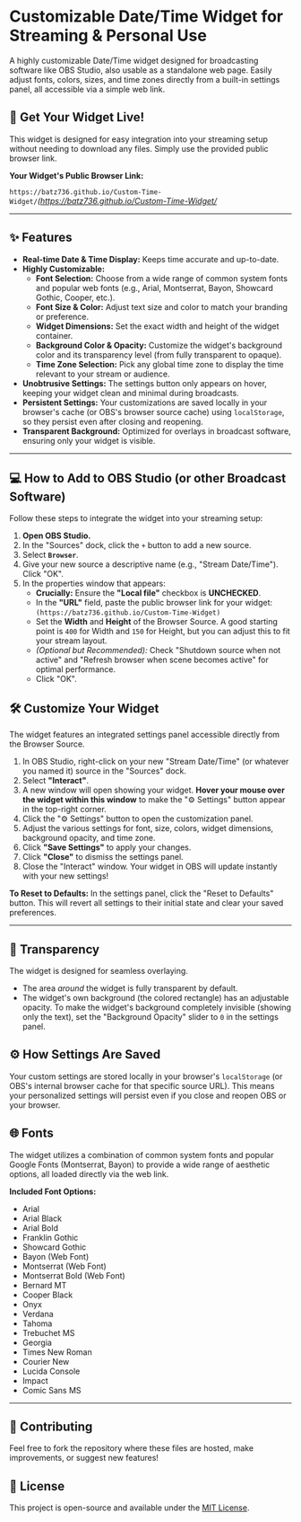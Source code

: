 # Customizable Date/Time Widget for Streaming & Personal Use

A highly customizable Date/Time widget designed for broadcasting software like OBS Studio, also usable as a standalone web page. Easily adjust fonts, colors, sizes, and time zones directly from a built-in settings panel, all accessible via a simple web link.

## 🚀 Get Your Widget Live!

This widget is designed for easy integration into your streaming setup without needing to download any files. Simply use the provided public browser link.

**Your Widget's Public Browser Link:**

`https://batz736.github.io/Custom-Time-Widget/`*(https://batz736.github.io/Custom-Time-Widget/*

---

## ✨ Features

* **Real-time Date & Time Display:** Keeps time accurate and up-to-date.
* **Highly Customizable:**
    * **Font Selection:** Choose from a wide range of common system fonts and popular web fonts (e.g., Arial, Montserrat, Bayon, Showcard Gothic, Cooper, etc.).
    * **Font Size & Color:** Adjust text size and color to match your branding or preference.
    * **Widget Dimensions:** Set the exact width and height of the widget container.
    * **Background Color & Opacity:** Customize the widget's background color and its transparency level (from fully transparent to opaque).
    * **Time Zone Selection:** Pick any global time zone to display the time relevant to your stream or audience.
* **Unobtrusive Settings:** The settings button only appears on hover, keeping your widget clean and minimal during broadcasts.
* **Persistent Settings:** Your customizations are saved locally in your browser's cache (or OBS's browser source cache) using `localStorage`, so they persist even after closing and reopening.
* **Transparent Background:** Optimized for overlays in broadcast software, ensuring only your widget is visible.

---

## 💻 How to Add to OBS Studio (or other Broadcast Software)

Follow these steps to integrate the widget into your streaming setup:

1.  **Open OBS Studio.**
2.  In the "Sources" dock, click the `+` button to add a new source.
3.  Select **`Browser`**.
4.  Give your new source a descriptive name (e.g., "Stream Date/Time"). Click "OK".
5.  In the properties window that appears:
    * **Crucially:** Ensure the **"Local file"** checkbox is **UNCHECKED**.
    * In the **"URL"** field, paste the public browser link for your widget:
        `(https://batz736.github.io/Custom-Time-Widget)`
    * Set the **Width** and **Height** of the Browser Source. A good starting point is `400` for Width and `150` for Height, but you can adjust this to fit your stream layout.
    * *(Optional but Recommended):* Check "Shutdown source when not active" and "Refresh browser when scene becomes active" for optimal performance.
    * Click "OK".

## 🛠️ Customize Your Widget

The widget features an integrated settings panel accessible directly from the Browser Source.

1.  In OBS Studio, right-click on your new "Stream Date/Time" (or whatever you named it) source in the "Sources" dock.
2.  Select **"Interact"**.
3.  A new window will open showing your widget. **Hover your mouse over the widget within this window** to make the "⚙️ Settings" button appear in the top-right corner.
4.  Click the "⚙️ Settings" button to open the customization panel.
5.  Adjust the various settings for font, size, colors, widget dimensions, background opacity, and time zone.
6.  Click **"Save Settings"** to apply your changes.
7.  Click **"Close"** to dismiss the settings panel.
8.  Close the "Interact" window. Your widget in OBS will update instantly with your new settings!

**To Reset to Defaults:**
In the settings panel, click the "Reset to Defaults" button. This will revert all settings to their initial state and clear your saved preferences.

---

## 🎨 Transparency

The widget is designed for seamless overlaying.
* The area *around* the widget is fully transparent by default.
* The widget's own background (the colored rectangle) has an adjustable opacity. To make the widget's background completely invisible (showing only the text), set the "Background Opacity" slider to `0` in the settings panel.

## ⚙️ How Settings Are Saved

Your custom settings are stored locally in your browser's `localStorage` (or OBS's internal browser cache for that specific source URL). This means your personalized settings will persist even if you close and reopen OBS or your browser.

## 🌐 Fonts

The widget utilizes a combination of common system fonts and popular Google Fonts (Montserrat, Bayon) to provide a wide range of aesthetic options, all loaded directly via the web link.

**Included Font Options:**

* Arial
* Arial Black
* Arial Bold
* Franklin Gothic
* Showcard Gothic
* Bayon (Web Font)
* Montserrat (Web Font)
* Montserrat Bold (Web Font)
* Bernard MT
* Cooper Black
* Onyx
* Verdana
* Tahoma
* Trebuchet MS
* Georgia
* Times New Roman
* Courier New
* Lucida Console
* Impact
* Comic Sans MS

---

## 💖 Contributing

Feel free to fork the repository where these files are hosted, make improvements, or suggest new features!

## 📜 License

This project is open-source and available under the [MIT License](LICENSE).
